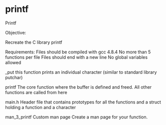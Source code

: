 # printf
Printf

Objective:

Recreate the C library printf

Requirements:
Files should be compiled with gcc 4.8.4
No more than 5 functions per file
Files should end with a new line
No global variables allowed

_put
this function prints an individual character (similar to standard library putchar)

printf
The core function where the buffer is defined and freed. All other functions are called from here

main.h
Header file that contains prototypes for all the functions and a struct holding a function and a character

man_3_printf
Custom man page Create a man page for your function.
